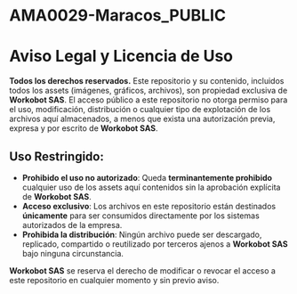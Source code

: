 
# AMA0029-Maracos_PUBLIC

# Aviso Legal y Licencia de Uso

**Todos los derechos reservados.** Este repositorio y su contenido, incluidos todos los assets (imágenes, gráficos, archivos), son propiedad exclusiva de **Workobot SAS**. El acceso público a este repositorio no otorga permiso para el uso, modificación, distribución o cualquier tipo de explotación de los archivos aquí almacenados, a menos que exista una autorización previa, expresa y por escrito de **Workobot SAS**.

## Uso Restringido:

- **Prohibido el uso no autorizado**: Queda **terminantemente prohibido** cualquier uso de los assets aquí contenidos sin la aprobación explícita de **Workobot SAS**.
- **Acceso exclusivo**: Los archivos en este repositorio están destinados **únicamente** para ser consumidos directamente por los sistemas autorizados de la empresa.
- **Prohibida la distribución**: Ningún archivo puede ser descargado, replicado, compartido o reutilizado por terceros ajenos a **Workobot SAS** bajo ninguna circunstancia.

**Workobot SAS** se reserva el derecho de modificar o revocar el acceso a este repositorio en cualquier momento y sin previo aviso.
    